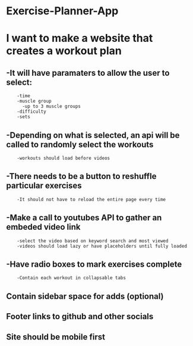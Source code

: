 # Exercise-Planner-App

# I want to make a website that creates a workout plan
##    -It will have paramaters to allow the user to select:
        -time
        -muscle group
          -up to 3 muscle groups
        -difficulty
        -sets
##    -Depending on what is selected, an api will be called to randomly select the workouts
        -workouts should load before videos
##    -There needs to be a button to reshuffle particular exercises
        -It should not have to reload the entire page every time
##    -Make a call to youtubes API to gather an embeded video link
        -select the video based on keyword search and most viewed
        -videos should load lazy or have placeholders until fully loaded
##    -Have radio boxes to mark exercises complete
        -Contain each workout in collapsable tabs
## Contain sidebar space for adds (optional)
## Footer links to github and other socials

## Site should be mobile first
